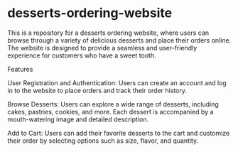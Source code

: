 # desserts-ordering-website

This is a repository for a desserts ordering website, where users can browse through a variety of delicious desserts and place their orders online. The website is designed to provide a seamless and user-friendly experience for customers who have a sweet tooth.

Features

User Registration and Authentication: Users can create an account and log in to the website to place orders and track their order history.

Browse Desserts: Users can explore a wide range of desserts, including cakes, pastries, cookies, and more. Each dessert is accompanied by a mouth-watering image and detailed description.

Add to Cart: Users can add their favorite desserts to the cart and customize their order by selecting options such as size, flavor, and quantity.
